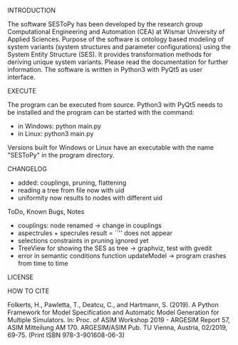 INTRODUCTION

The software SESToPy has been developed by the research group Computational
Engineering and Automation (CEA) at Wismar University of Applied Sciences.
Purpose of the software is ontology based modeling of system variants
(system structures and parameter configurations) using the
System Entity Structure (SES). It provides transformation methods for
deriving unique system variants.
Please read the documentation for further information.
The software is written in Python3 with PyQt5 as user interface.

EXECUTE

The program can be executed from source. Python3 with PyQt5 needs to be installed and the
program can be started with the command:
- in Windows: python main.py
- in Linux: python3 main.py

Versions built for Windows or Linux have an executable with the name "SESToPy"
in the program directory.

CHANGELOG
- added: couplings, pruning, flattening
- reading a tree from file now with uid
- uniformity now results to nodes with different uid

ToDo, Known Bugs, Notes
- couplings: node renamed -> change in couplings
- aspectrules + specrules result = ``'' does not appear
- selections constraints in pruning ignored yet
- TreeView for showing the SES as tree -> graphviz, test with gvedit
- error in semantic conditions function updateModel -> program crashes from time to time

LICENSE


HOW TO CITE

Folkerts, H., Pawletta, T., Deatcu, C., and Hartmann, S. (2019). A Python Framework for
Model Specification and Automatic Model Generation for Multiple Simulators. In: Proc. of
ASIM Workshop 2019 - ARGESIM Report 57, ASIM Mitteilung AM 170. ARGESIM/ASIM Pub.
TU Vienna, Austria, 02/2019, 69-75. (Print ISBN 978-3-901608-06-3)